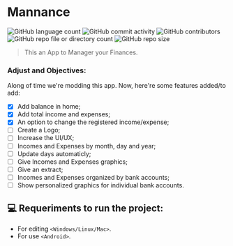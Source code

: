 # Mannance
![GitHub language count](https://img.shields.io/github/languages/count/gannicos/mannance)
![GitHub commit activity](https://img.shields.io/github/commit-activity/t/gannicos/mannance)
![GitHub contributors](https://img.shields.io/github/contributors/gannicos/mannance)
![GitHub repo file or directory count](https://img.shields.io/github/directory-file-count/gannicos/mannance)
![GitHub repo size](https://img.shields.io/github/repo-size/gannicos/mannance)

> This an App to Manager your Finances.

### Adjust and Objectives:
Along of time we're modding this app. Now, here're some features added/to add:
- [x] Add balance in home;
- [x] Add total income and expenses;
- [x] An option to change the registered income/expense;
- [ ] Create a Logo;
- [ ] Increase the UI/UX;
- [ ] Incomes and Expenses by month, day and year;
- [ ] Update days automaticly;
- [ ] Give Incomes and Expenses graphics;
- [ ] Give an extract;
- [ ] Incomes and Expenses organized by bank accounts;
- [ ] Show personalized graphics for individual bank accounts.

## 💻 Requeriments to run the project:
- For editing `<Windows/Linux/Mac>`.
- For use `<Android>`.
